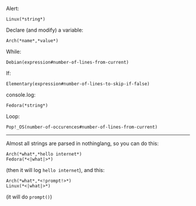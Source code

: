 Alert:
```
Linux(*string*)
```

Declare (and modify) a variable:
```
Arch(*name*,*value*)
```

While:
```
Debian(expression#number-of-lines-from-current)
```

If:
```
Elementary(expression#number-of-lines-to-skip-if-false)
```

console.log:
```
Fedora(*string*)
```

Loop:
```
Pop!_OS(number-of-occurences#number-of-lines-from-current)
```
___
Almost all strings are parsed in nothinglang, so you can do this:
```
Arch(*what*,*hello internet*)
Fedora(*<|what|>*)
```
(then it will log `hello internet`), and this:
```
Arch(*what*,*<!prompt!>*)
Linux(*<|what|>*)
```
(it will do `prompt()`) 